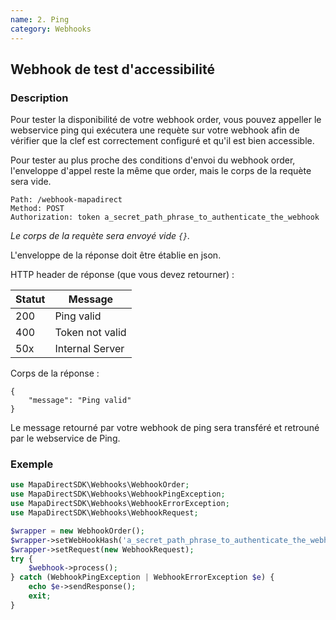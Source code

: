 ```yaml
---
name: 2. Ping
category: Webhooks
---
```



## Webhook de test d'accessibilité ##


### Description ###


Pour tester la disponibilité de votre webhook order, vous pouvez appeller le webservice ping qui exécutera une requète sur votre webhook afin de vérifier que la clef est correctement configuré et qu'il est bien accessible.

Pour tester au plus proche des conditions d'envoi du webhook order, l'enveloppe d'appel reste la même que order, mais le corps de la requète sera vide.
```
Path: /webhook-mapadirect
Method: POST
Authorization: token a_secret_path_phrase_to_authenticate_the_webhook
```

_Le corps de la requète sera envoyé vide `{}`._



L'enveloppe de la réponse doit être établie en json.

HTTP header de réponse (que vous devez retourner) :

| Statut | Message |
| ------ | ------ |
| 200 | Ping valid |
| 400 | Token not valid |
| 50x | Internal Server |


Corps de la réponse :

```application/json
{
    "message": "Ping valid"
}
```

Le message retourné par votre webhook de ping sera transféré et retrouné par le webservice de Ping.


### Exemple ###

```php
use MapaDirectSDK\Webhooks\WebhookOrder;
use MapaDirectSDK\Webhooks\WebhookPingException;
use MapaDirectSDK\Webhooks\WebhookErrorException;
use MapaDirectSDK\Webhooks\WebhookRequest;

$wrapper = new WebhookOrder();
$wrapper->setWebHookHash('a_secret_path_phrase_to_authenticate_the_webhook');
$wrapper->setRequest(new WebhookRequest);
try {
    $webhook->process();
} catch (WebhookPingException | WebhookErrorException $e) {
    echo $e->sendResponse();
    exit;
}
```
